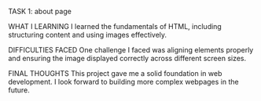 TASK 1: about page

WHAT I LEARNING
I learned the fundamentals of HTML, including structuring content and using images effectively.

DIFFICULTIES FACED
One challenge I faced was aligning elements properly and ensuring the image displayed correctly across different screen sizes.

FINAL THOUGHTS
This project gave me a solid foundation in web development. I look forward to building more complex webpages in the future.
